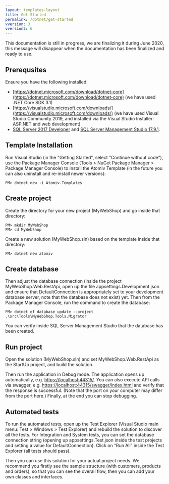 ```yaml
---
layout: templates-layout
title: Get Started
permalink: /dotnet/get-started
vversion: 3
vversion2: 6
---
```



This documentation is still in progress, we are finalizing it during June 2020, this message will disappear when the documentation has been finalized and ready to use.

## Prerequsites

Ensure you have the following installed:

* [https://dotnet.microsoft.com/download/dotnet-core](https://dotnet.microsoft.com/download/dotnet-core) \(we have used .NET Core SDK 3.1\)
* [https://visualstudio.microsoft.com/downloads/](https://visualstudio.microsoft.com/downloads/) \(we have used Visual Studio Community 2019, and installed via the Visual Studio Installer: ASP.NET and web development\)
* [SQL Server 2017 Developer](https://www.microsoft.com/en-us/sql-server/sql-server-downloads) and [SQL Server Management Studio 17.9.1](https://docs.microsoft.com/en-us/sql/ssms/download-sql-server-management-studio-ssms?view=sql-server-2017).

## Template Installation

Run Visual Studio \(in the "Getting Started", select "Continue without code"\), use the Package Manager Console \(Tools &gt; NuGet Package Manager &gt; Package Manager Console\) to install the Atomiv Template \(in the future you can also uninstall and re-install newer versions\):

```text
PM> dotnet new -i Atomiv.Templates
```

## Create project

Create the directory for your new project \(MyWebShop\) and go inside that directory:

```text
PM> mkdir MyWebShop
PM> cd MyWebShop
```

Create a new solution \(MyWebShop.sln\) based on the template inside that directory:

```text
PM> dotnet new atomiv
```

## Create database

Then adjust the database connection \(inside the project MyWebShop.Web.RestApi, open up the file appsettings.Development.json and ensure that DefaultConnection is appropriately set to your development database server, note that the database does not exist\) yet. Then from the Package Manager Console, run the command to create the database:

```text
PM> dotnet ef database update --project .\src\Tools\MyWebShop.Tools.Migrator
```

You can verify inside SQL Server Management Studio that the database has been created.

## Run project

Open the solution \(MyWebShop.sln\) and set MyWebShop.Web.RestApi as the StartUp project, and build the solution.

Then run the application in Debug mode. The application opens up automatically, e.g. [https://localhost:44315/](https://localhost:44315/api/values). You can also execute API calls via swagger, e.g. [https://localhost:44315/swagger/index.html](https://localhost:44315/swagger/index.html) and verify that the response is successful. \(Note that the port on your computer may differ from the port here.\) Finally, at the end you can stop debugging.

## Automated tests

To run the automated tests, open up the Test Explorer \(Visual Studio main menu: Test &gt; Windows &gt; Test Explorer\) and rebuild the solution to discover all the tests. For Integration and System tests, you can set the database connection string \(opening up appsettings.Test.json inside the test projects and setting a value for DefaultConnection\). Click on “Run All” inside the Test Explorer \(all tests should pass\).

Then you can use this solution for your actual project needs. We recommend you firstly see the sample structure \(with customers, products and orders\), so that you can see the overall flow, then you can add your own classes and interfaces.



